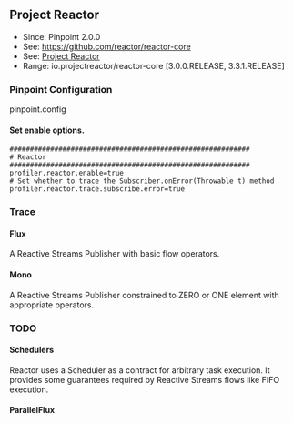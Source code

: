 ## Project Reactor
* Since: Pinpoint 2.0.0
* See: https://github.com/reactor/reactor-core
* See: [Project Reactor](https://projectreactor.io)
* Range: io.projectreactor/reactor-core [3.0.0.RELEASE, 3.3.1.RELEASE]

### Pinpoint Configuration
pinpoint.config

#### Set enable options.
~~~
###########################################################
# Reactor
###########################################################
profiler.reactor.enable=true
# Set whether to trace the Subscriber.onError(Throwable t) method
profiler.reactor.trace.subscribe.error=true
~~~

### Trace

#### Flux
A Reactive Streams Publisher with basic flow operators.

#### Mono
A Reactive Streams Publisher constrained to ZERO or ONE element with appropriate operators.

### TODO

#### Schedulers
Reactor uses a Scheduler as a contract for arbitrary task execution. It provides some guarantees required by Reactive Streams flows like FIFO execution.

#### ParallelFlux
